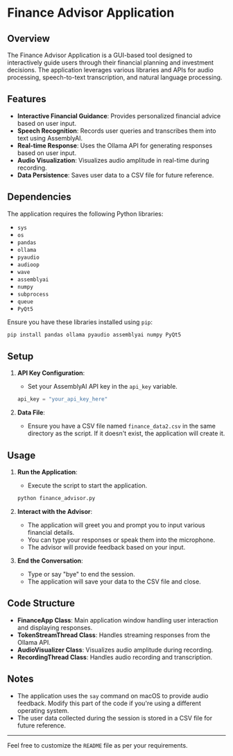 
# Finance Advisor Application

## Overview

The Finance Advisor Application is a GUI-based tool designed to interactively guide users through their financial planning and investment decisions. The application leverages various libraries and APIs for audio processing, speech-to-text transcription, and natural language processing.

## Features

- **Interactive Financial Guidance**: Provides personalized financial advice based on user input.
- **Speech Recognition**: Records user queries and transcribes them into text using AssemblyAI.
- **Real-time Response**: Uses the Ollama API for generating responses based on user input.
- **Audio Visualization**: Visualizes audio amplitude in real-time during recording.
- **Data Persistence**: Saves user data to a CSV file for future reference.

## Dependencies

The application requires the following Python libraries:

- `sys`
- `os`
- `pandas`
- `ollama`
- `pyaudio`
- `audioop`
- `wave`
- `assemblyai`
- `numpy`
- `subprocess`
- `queue`
- `PyQt5`

Ensure you have these libraries installed using `pip`:

```sh
pip install pandas ollama pyaudio assemblyai numpy PyQt5
```

## Setup

1. **API Key Configuration**:
   - Set your AssemblyAI API key in the `api_key` variable.
   ```python
   api_key = "your_api_key_here"
   ```

2. **Data File**:
   - Ensure you have a CSV file named `finance_data2.csv` in the same directory as the script. If it doesn't exist, the application will create it.

## Usage

1. **Run the Application**:
   - Execute the script to start the application.
   ```sh
   python finance_advisor.py
   ```

2. **Interact with the Advisor**:
   - The application will greet you and prompt you to input various financial details. 
   - You can type your responses or speak them into the microphone.
   - The advisor will provide feedback based on your input.

3. **End the Conversation**:
   - Type or say "bye" to end the session.
   - The application will save your data to the CSV file and close.

## Code Structure

- **FinanceApp Class**: Main application window handling user interaction and displaying responses.
- **TokenStreamThread Class**: Handles streaming responses from the Ollama API.
- **AudioVisualizer Class**: Visualizes audio amplitude during recording.
- **RecordingThread Class**: Handles audio recording and transcription.

## Notes

- The application uses the `say` command on macOS to provide audio feedback. Modify this part of the code if you're using a different operating system.
- The user data collected during the session is stored in a CSV file for future reference.

---

Feel free to customize the `README` file as per your requirements.
